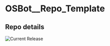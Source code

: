 # OSBot__Repo_Template

## Repo details

![Current Release](https://img.shields.io/badge/release-v0.1.19-blue)

